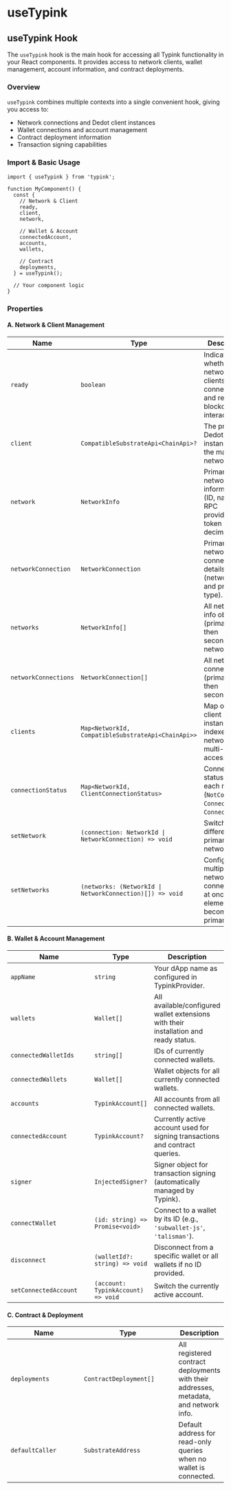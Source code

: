# useTypink

## useTypink Hook

The `useTypink` hook is the main hook for accessing all Typink functionality in your React components. It provides access to network clients, wallet management, account information, and contract deployments.

### Overview

`useTypink` combines multiple contexts into a single convenient hook, giving you access to:

* Network connections and Dedot client instances
* Wallet connections and account management
* Contract deployment information
* Transaction signing capabilities

### Import & Basic Usage

```tsx
import { useTypink } from 'typink';

function MyComponent() {
  const {
    // Network & Client
    ready,
    client,
    network,

    // Wallet & Account
    connectedAccount,
    accounts,
    wallets,

    // Contract
    deployments,
  } = useTypink();

  // Your component logic
}
```

### Properties

#### A. Network & Client Management

<table><thead><tr><th width="210.44140625">Name</th><th>Type</th><th>Description</th></tr></thead><tbody><tr><td><code>ready</code></td><td><code>boolean</code></td><td>Indicates whether all network clients are connected and ready for blockchain interactions.</td></tr><tr><td><code>client</code></td><td><code>CompatibleSubstrateApi&#x3C;ChainApi>?</code></td><td>The primary Dedot client instance for the main network.</td></tr><tr><td><code>network</code></td><td><code>NetworkInfo</code></td><td>Primary network information (ID, name, RPC providers, token symbol, decimals).</td></tr><tr><td><code>networkConnection</code></td><td><code>NetworkConnection</code></td><td>Primary network connection details (network ID and provider type).</td></tr><tr><td><code>networks</code></td><td><code>NetworkInfo[]</code></td><td>All network info objects (primary first, then secondary networks).</td></tr><tr><td><code>networkConnections</code></td><td><code>NetworkConnection[]</code></td><td>All network connections (primary first, then secondary).</td></tr><tr><td><code>clients</code></td><td><code>Map&#x3C;NetworkId, CompatibleSubstrateApi&#x3C;ChainApi>></code></td><td>Map of Dedot client instances indexed by network ID for multi-network access.</td></tr><tr><td><code>connectionStatus</code></td><td><code>Map&#x3C;NetworkId, ClientConnectionStatus></code></td><td>Connection status for each network (<code>NotConnected</code>, <code>Connecting</code>, or <code>Connected</code>).</td></tr><tr><td><code>setNetwork</code></td><td><code>(connection: NetworkId | NetworkConnection) => void</code></td><td>Switch to a different primary network.</td></tr><tr><td><code>setNetworks</code></td><td><code>(networks: (NetworkId | NetworkConnection)[]) => void</code></td><td>Configure multiple network connections at once (first element becomes primary).</td></tr></tbody></table>

#### B. Wallet & Account Management

<table><thead><tr><th width="208.3125">Name</th><th>Type</th><th>Description</th></tr></thead><tbody><tr><td><code>appName</code></td><td><code>string</code></td><td>Your dApp name as configured in TypinkProvider.</td></tr><tr><td><code>wallets</code></td><td><code>Wallet[]</code></td><td>All available/configured wallet extensions with their installation and ready status.</td></tr><tr><td><code>connectedWalletIds</code></td><td><code>string[]</code></td><td>IDs of currently connected wallets.</td></tr><tr><td><code>connectedWallets</code></td><td><code>Wallet[]</code></td><td>Wallet objects for all currently connected wallets.</td></tr><tr><td><code>accounts</code></td><td><code>TypinkAccount[]</code></td><td>All accounts from all connected wallets.</td></tr><tr><td><code>connectedAccount</code></td><td><code>TypinkAccount?</code></td><td>Currently active account used for signing transactions and contract queries.</td></tr><tr><td><code>signer</code></td><td><code>InjectedSigner?</code></td><td>Signer object for transaction signing (automatically managed by Typink).</td></tr><tr><td><code>connectWallet</code></td><td><code>(id: string) => Promise&#x3C;void></code></td><td>Connect to a wallet by its ID (e.g., <code>'subwallet-js'</code>, <code>'talisman'</code>).</td></tr><tr><td><code>disconnect</code></td><td><code>(walletId?: string) => void</code></td><td>Disconnect from a specific wallet or all wallets if no ID provided.</td></tr><tr><td><code>setConnectedAccount</code></td><td><code>(account: TypinkAccount) => void</code></td><td>Switch the currently active account.</td></tr></tbody></table>

#### C. Contract & Deployment

<table><thead><tr><th width="175.15625">Name</th><th width="220.72265625">Type</th><th>Description</th></tr></thead><tbody><tr><td><code>deployments</code></td><td><code>ContractDeployment[]</code></td><td>All registered contract deployments with their addresses, metadata, and network info.</td></tr><tr><td><code>defaultCaller</code></td><td><code>SubstrateAddress</code></td><td>Default address for read-only queries when no wallet is connected.</td></tr></tbody></table>
